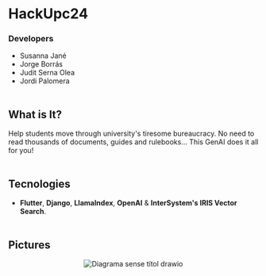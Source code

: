 # HackUpc24
### Developers
- Susanna Jané
- Jorge Borrás
- Judit Serna Olea
- Jordi Palomera
<br/><br/>

## What is It?
Help students move through university's tiresome bureaucracy.
No need to read thousands of documents, guides and rulebooks... 
This GenAI does it all for you!
<br/><br/>

## Tecnologies
- <b>Flutter</b>, <b>Django</b>, <b>LlamaIndex</b>, <b>OpenAI</b> & <b>InterSystem's IRIS Vector Search</b>.
<br/><br/>

## Pictures

<center>
  
  ![Diagrama sense títol drawio](https://github.com/susssss23/HackUpc24/assets/104654988/91532015-2796-43c6-a521-6c1be85be6e4)
</center>


